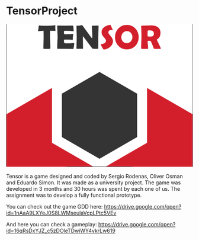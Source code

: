 # TensorProject
![](Captura.PNG)

Tensor is a game designed and coded by Sergio Rodenas, Oliver Osman and Eduardo Simon. It was made as a university project.
The game was developed in 3 months and 30 hours was spent by each one of us. The assignment was to develop a fully functional prototype.

You can check out the game GDD here:
https://drive.google.com/open?id=1nAaA9LXYeJ0S8LWMseulaVcpLPtc5VEv

And here you can check a gameplay:
https://drive.google.com/open?id=16qRsDxYJZ_c5zDOleTDwiWY4vkrLw619
